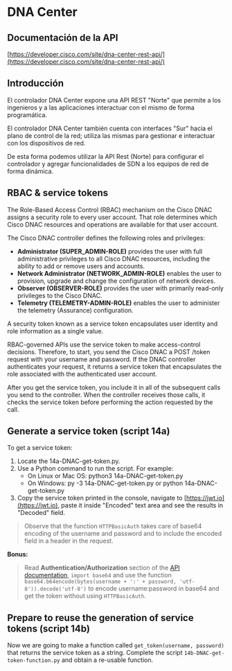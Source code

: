 # DNA Center

## Documentación de la API

[https://developer.cisco.com/site/dna-center-rest-api/](https://developer.cisco.com/site/dna-center-rest-api/)

## Introducción

El controlador DNA Center expone una API REST "Norte" que permite a los ingenieros y a las aplicaciones interactuar con el mismo de forma programática.

El controlador DNA Center también cuenta con interfaces "Sur" hacia el plano de control de la red; utiliza las mismas para gestionar e interactuar con los dispositivos de red.

De esta forma podemos utilizar la API Rest (Norte) para configurar el controlador y agregar funcionalidades de SDN a los equipos de red de forma dinámica.

## RBAC & service tokens

The Role-Based Access Control (RBAC) mechanism on the Cisco DNAC assigns a security role to every user account. That role determines which Cisco DNAC resources and operations are available for that user account.

The Cisco DNAC controller defines the following roles and privileges:

* **Administrator (SUPER_ADMIN-ROLE)** provides the user with full administrative privileges to all Cisco DNAC resources, including the ability to add or remove users and accounts.
* **Network Administrator (NETWORK_ADMIN-ROLE)** enables the user to provision, upgrade and change the configuration of network devices.
* **Observer (OBSERVER-ROLE)** provides the user with primarily read-only privileges to the Cisco DNAC.
* **Telemetry (TELEMETRY-ADMIN-ROLE)** enables the user to administer the telemetry (Assurance) configuration.

A security token known as a service token encapsulates user identity and role information as a single value.

RBAC-governed APIs use the service token to make access-control decisions. Therefore, to start, you send the Cisco DNAC a POST /token request with your username and password. If the DNAC controller authenticates your request, it returns a service token that encapsulates the role associated with the authenticated user account.

After you get the service token, you include it in all of the subsequent calls you send to the controller. When the controller receives those calls, it checks the service token before performing the action requested by the call.

## Generate a service token (script 14a)

To get a service token:

1.  Locate the 14a-DNAC-get-token.py.
2.  Use a Python command to run the script. For example:
    * On Linux or Mac OS: python3 14a-DNAC-get-token.py
    * On Windows: py -3 14a-DNAC-get-token.py or python 14a-DNAC-get-token.py
3.  Copy the service token printed in the console, navigate to [https://jwt.io](https://jwt.io), paste it inside "Encoded" text area and see the results in "Decoded" field.

> Observe that the function `HTTPBasicAuth` takes care of base64 encoding of the username and password and to include the encoded field in a header in the request.

**Bonus:**

> Read **Authentication/Authorization** section of the [API documentation](https://developer.cisco.com/site/dna-center-rest-api/), `import base64` and use the function `base64.b64encode(bytes(username + ':' + password, 'utf-8')).decode('utf-8')` to encode username:password in base64 and get the token without using `HTTPBasicAuth`.

## Prepare to reuse the generation of service tokens (script 14b)

Now we are going to make a function called `get_token(username, password)` that returns the service token as a string. Complete the script `14b-DNAC-get-token-function.py` and obtain a re-usable function.
